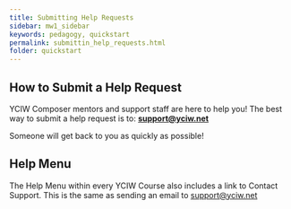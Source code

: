 ```yaml
---
title: Submitting Help Requests
sidebar: mw1_sidebar
keywords: pedagogy, quickstart
permalink: submittin_help_requests.html
folder: quickstart
---
```


## How to Submit a Help Request

YCIW Composer mentors and support staff are here to help you! The best way to submit a help request is to:
 **support@yciw.net**

 Someone will get back to you as quickly as possible!

## Help Menu

 The Help Menu within every YCIW Course also includes a link to Contact Support. This is the same as sending an email to support@yciw.net